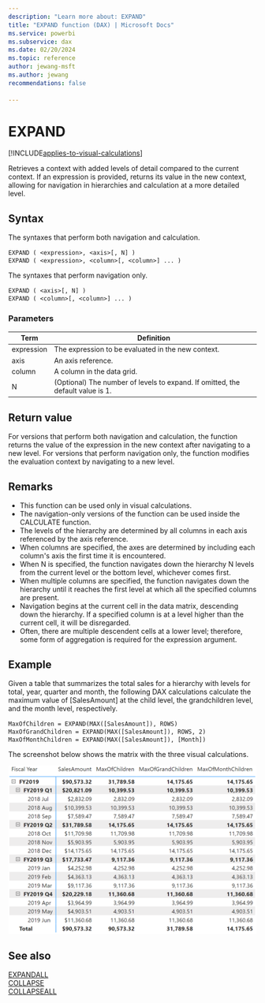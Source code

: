 ```yaml
---
description: "Learn more about: EXPAND"
title: "EXPAND function (DAX) | Microsoft Docs"
ms.service: powerbi
ms.subservice: dax
ms.date: 02/20/2024
ms.topic: reference
author: jewang-msft
ms.author: jewang
recommendations: false

---
```


# EXPAND

[!INCLUDE[applies-to-visual-calculations](includes/applies-to-visual-calculations.md)]

Retrieves a context with added levels of detail compared to the current context. If an expression is provided, returns its value in the new context, allowing for navigation in hierarchies and calculation at a more detailed level.

## Syntax

The syntaxes that perform both navigation and calculation.
```dax
EXPAND ( <expression>, <axis>[, N] )
EXPAND ( <expression>, <column>[, <column>] ... )
```

The syntaxes that perform navigation only.
```dax
EXPAND ( <axis>[, N] )
EXPAND ( <column>[, <column>] ... )
```

### Parameters

|Term|Definition|
|--------|--------------|
|expression|The expression to be evaluated in the new context.|
|axis|An axis reference.|
|column|A column in the data grid.|
|N|(Optional) The number of levels to expand. If omitted, the default value is 1.|

## Return value

For versions that perform both navigation and calculation, the function returns the value of the expression in the new context after navigating to a new level.
For versions that perform navigation only, the function modifies the evaluation context by navigating to a new level.

## Remarks

* This function can be used only in visual calculations.
* The navigation-only versions of the function can be used inside the CALCULATE function.
* The levels of the hierarchy are determined by all columns in each axis referenced by the axis reference.
* When columns are specified, the axes are determined by including each column's axis the first time it is encountered.
* When N is specified, the function navigates down the hierarchy N levels from the current level or the bottom level, whichever comes first.
* When multiple columns are specified, the function navigates down the hierarchy until it reaches the first level at which all the specified columns are present.
* Navigation begins at the current cell in the data matrix, descending down the hierarchy. If a specified column is at a level higher than the current cell, it will be disregarded.
* Often, there are multiple descendent cells at a lower level; therefore, some form of aggregation is required for the expression argument.

## Example

Given a table that summarizes the total sales for a hierarchy with levels for total, year, quarter and month, the following DAX calculations calculate the maximum value of [SalesAmount] at the child level, the grandchildren level, and the month level, respectively.

```dax
MaxOfChildren = EXPAND(MAX([SalesAmount]), ROWS)
MaxOfGrandChildren = EXPAND(MAX([SalesAmount]), ROWS, 2)
MaxOfMonthChildren = EXPAND(MAX([SalesAmount]), [Month])
```

The screenshot below shows the matrix with the three visual calculations.

![DAX visual calculation](media/dax-queries/dax-visualcalc-expand.png)

## See also

[EXPANDALL](expandall-function-dax.md)  
[COLLAPSE](collapse-function-dax.md)  
[COLLAPSEALL](collapseall-function-dax.md)  


